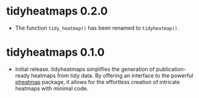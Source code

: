 # tidyheatmaps 0.2.0

* The function `tidy_heatmap()` has been renamed to `tidyheatmap()`.

# tidyheatmaps 0.1.0

* Initial release. tidyheatmaps simplifies the generation of publication-ready heatmaps from tidy data. By offering an interface to the powerful [pheatmap](https://github.com/raivokolde/pheatmap) package, it allows for the effortless creation of intricate heatmaps with minimal code.
